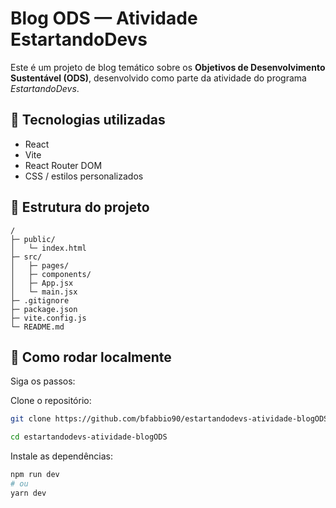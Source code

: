 # Blog ODS — Atividade EstartandoDevs

Este é um projeto de blog temático sobre os **Objetivos de Desenvolvimento Sustentável (ODS)**, desenvolvido como parte da atividade do programa *EstartandoDevs*.  

## 🧰 Tecnologias utilizadas

- React  
- Vite  
- React Router DOM  
- CSS / estilos personalizados  


## 📂 Estrutura do projeto

```text
/
├─ public/
│   └─ index.html
├─ src/
│   ├─ pages/
│   ├─ components/
│   ├─ App.jsx
│   └─ main.jsx 
├─ .gitignore
├─ package.json
├─ vite.config.js
└─ README.md
```

## 🚀 Como rodar localmente

Siga os passos:

Clone o repositório:

```bash
git clone https://github.com/bfabbio90/estartandodevs-atividade-blogODS.git

cd estartandodevs-atividade-blogODS
```

Instale as dependências:

```bash
npm run dev
# ou
yarn dev
```




